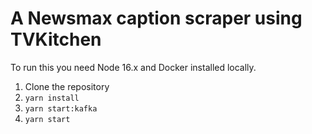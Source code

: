 # A Newsmax caption scraper using TVKitchen

To run this you need Node 16.x and Docker installed locally.

1. Clone the repository
2. `yarn install`
3. `yarn start:kafka`
4. `yarn start`
